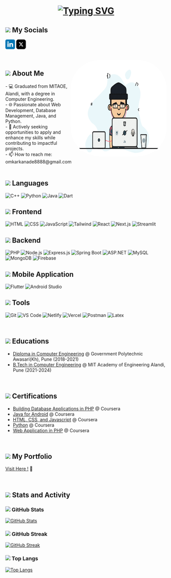 #

# <div align="center">[![Typing SVG](https://readme-typing-svg.demolab.com?font=Recursive&size=30&duration=3000&pause=700&color=FF5733&center=true&vCenter=true&width=450&lines=Hello%2C+I'm+Omkar+Kanade;I'm+Learning+Programming)](https://git.io/typing-svg)</div>

<h2><img src="https://media.giphy.com/media/2Wg89Ea84IMmkxMngo/giphy.gif" height="20"> My Socials</h2>
<p>
  <!-- <a href="mailto:omkarkanade8888@gmail.com" target="_blank"><img height="30" src = "svg/email.svg"></a> -->
  <a href="https://www.linkedin.com/in/kanadeomkar" target="_blank"> <img height="30" src = "svg/linkedin.svg"></a>
  <a href="https://www.x.com/omkarkanade_" target="_blank"> <img height="30" src = "svg/x.svg"></a>
</p>
<br>

<img align ="right" src = "anim.gif" style="border-radius:30%" width="300" height="300">

<h2><img src="https://www.svgrepo.com/show/301040/id-card-accreditation.svg" height="20"> About Me</h2> 
- 💻 Graduated from MITAOE, Alandi, with a degree in Computer Engineering.<br/>
- 🌐 Passionate about Web Development, Database Management, Java, and Python.<br/>
- 🔭 Actively seeking opportunities to apply and enhance my skills while contributing to impactful projects.<br/>
- 📫 How to reach me: omkarkanade8888@gmail.com<br>
</br>

## <img src="https://www.svgrepo.com/show/245847/code.svg" height="25"> Languages
<p align="left">
  <img src="https://omkarkanade.vercel.app/assets/icons/c++_logo.svg" alt="C++" width="48" height="48">
  <img src="https://omkarkanade.vercel.app/assets/icons/python-svgrepo-com.svg" alt="Python" width="48" height="48">
  <img src="https://omkarkanade.vercel.app/assets/icons/java-svgrepo-com.svg" alt="Java" width="48" height="48">
  <img src="https://omkarkanade.vercel.app/assets/icons/dart-svgrepo-com.svg" alt="Dart" width="48" height="48">
</p>

## <img src="https://www.svgrepo.com/show/184280/palette-art.svg" height="25"> Frontend  
<p align="left">
  <img src="https://omkarkanade.vercel.app/assets/icons/html-5-svgrepo-com.svg" alt="HTML" width="48" height="48">
  <img src="https://omkarkanade.vercel.app/assets/icons/css-3-svgrepo-com.svg" alt="CSS" width="48" height="48">
  <img src="https://omkarkanade.vercel.app/assets/icons/javascript-color.svg" alt="JavaScript" width="48" height="48">
  <img src="https://omkarkanade.vercel.app/assets/icons/tailwind-svgrepo-com.svg" alt="Tailwind" width="48" height="48">
  <img src="https://omkarkanade.vercel.app/assets/icons/react-svgrepo-com.svg" alt="React" width="48" height="48">
  <img src="https://omkarkanade.vercel.app/assets/icons/next-js-svgrepo-com.svg" alt="Next.js" width="48" height="48">
  <img src="https://omkarkanade.vercel.app/assets/icons/streamlit-seeklogo.com.svg" alt="Streamlit" width="48" height="48">
</p>

## <img src="https://www.svgrepo.com/show/299227/server-data.svg" height="25"> Backend  
<p align="left">
  <img src="https://omkarkanade.vercel.app/assets/icons/php-svgrepo-com.svg" alt="PHP" width="48" height="48">
  <img src="https://omkarkanade.vercel.app/assets/icons/node-js-svgrepo-com.svg" alt="Node.js" width="48" height="48">
  <img src="https://omkarkanade.vercel.app/assets/icons/express-js-svgrepo-com.svg" alt="Express.js" width="48" height="48">
  <img src="https://omkarkanade.vercel.app/assets/icons/spring-icon-svgrepo-com.svg" alt="Spring Boot" width="48" height="48">
  <img src="https://omkarkanade.vercel.app/assets/icons/dotnet-svgrepo-com.svg" alt="ASP.NET" width="48" height="48">
  <img src="https://omkarkanade.vercel.app/assets/icons/mysql-logo-svgrepo-com.svg" alt="MySQL" width="48" height="48">
  <img src="https://omkarkanade.vercel.app/assets/icons/mongo-svgrepo-com.svg" alt="MongoDB" width="48" height="48">
  <img src="https://omkarkanade.vercel.app/assets/icons/firebase-svgrepo-com.svg" alt="Firebase" width="48" height="48">
</p>

## <img src="https://www.svgrepo.com/show/475631/android-color.svg" height="25"> Mobile Application  
<p align="left">
  <img src="https://omkarkanade.vercel.app/assets/icons/flutter-svgrepo-com.svg" alt="Flutter" width="48" height="48">
  <img src="https://omkarkanade.vercel.app/assets/icons/android_studio_Icon_3.6.svg" alt="Android Studio" width="48" height="48">
</p>

## <img src="https://www.svgrepo.com/show/501824/setting-setting.svg" height="25"> Tools  
<p align="left">
  <img src="https://omkarkanade.vercel.app/assets/icons/git-svgrepo-com.svg" alt="Git" width="48" height="48">
  <img src="https://omkarkanade.vercel.app/assets/icons/vscode-svgrepo-com.svg" alt="VS Code" width="48" height="48">
  <img src="https://omkarkanade.vercel.app/assets/icons/netlify-svgrepo-com.svg" alt="Netlify" width="48" height="48">
  <img src="https://omkarkanade.vercel.app/assets/icons/vercel-logo-svgrepo-com.svg" alt="Vercel" width="48" height="48">
  <img src="https://omkarkanade.vercel.app/assets/icons/postman-icon-svgrepo-com.svg" alt="Postman" width="48" height="48">
  <img src="https://omkarkanade.vercel.app/assets/icons/latex-svgrepo-com.svg" alt="Latex" width="48" height="48">
</p>

<br>
<h2><img src="https://www.svgrepo.com/show/418866/education-internet-school.svg" height="25"> Educations</h2>

- [Diploma in Computer Engineering](https://www.gpawasari.ac.in/) @ Government Polytechnic Awasari(Kh), Pune (2018-2021)
- [B.Tech in Computer Engineering](https://mitaoe.ac.in/) @ MIT Academy of Engineering Alandi, Pune (2021-2024)

<br>
<h2><img src="https://www.svgrepo.com/show/382159/certificates-education-learning-medal-school-study.svg" height="25"> Certifications</h2>

- [Building Database Applications in PHP](https://#) @ Coursera
- [Java for Android](https://#) @ Coursera
- [HTML, CSS, and Javascript](https://#) @ Coursera
- [Python](https://#) @ Coursera
- [Web Application in PHP](https://#) @ Coursera

</br>
<h2><img src="https://www.svgrepo.com/show/506715/fire.svg" height="25"> My Portfolio</h2>

[Visit Here !](https://omkarkanade.vercel.app) 🤫

</br>

<h2><img src="https://media.giphy.com/media/VdoIFLsMIlwzfKD520/giphy.gif" height="20"> Stats and Activity</h2>  

### <img src="https://media.giphy.com/media/cj87CxfRtrUifF3Ryk/giphy.gif" height="25"> GitHub Stats

[![GitHub Stats](https://github-readme-stats.vercel.app/api?username=omkarkanade&theme=flag-india&show_icons=true&include_all_commits=true&count_private=true&hide_border=true)](https://github-readme-stats.vercel.app/api?username=omkarkanade&theme=flag-india&show_icons=true&include_all_commits=true&count_private=true&hide_border=true)

### <img src="https://www.svgrepo.com/show/255116/stats-graph.svg" height="25"> GitHub Streak

[![GitHub Streak](https://streak-stats.demolab.com?user=omkarkanade&hide_border=true)]([https://git.io/streak-stats](https://streak-stats.demolab.com?user=omkarkanade&hide_border=true))

### <img src="https://www.svgrepo.com/show/95398/chart.svg" height="25"> Top Langs

[![Top Langs](https://github-readme-stats.vercel.app/api/top-langs/?username=omkarkanade&theme=flag-india&layout=compact)](https://github-readme-stats.vercel.app/api/top-langs/?username=omkarkanade&theme=flag-india&layout=compact)
